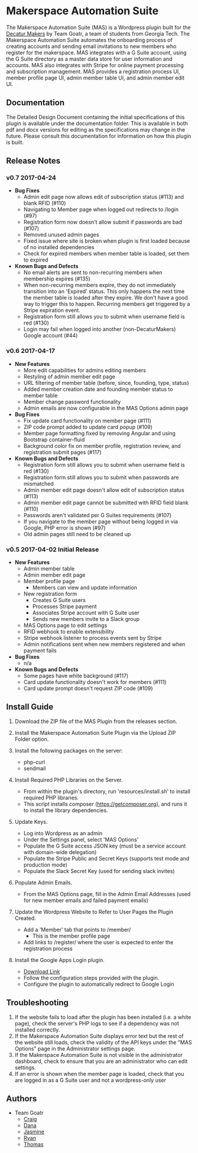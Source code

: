 # Makerspace Automation Suite
The Makerspace Automation Suite (MAS) is a Wordpress plugin built for the [Decatur Makers](https://www.decaturmakers.org/) by Team Goatr, a team of students from Georgia Tech. The Makerspace Automation Suite automates the onboarding process of creating accounts and sending email invitations to new members who register for the makerspace. MAS integrates with a G Suite account, using the G Suite directory as a master data store for user information and accounts. MAS also integrates with Stripe for online payment processing and subscription management. MAS provides a registration process UI, member profile page UI, admin member table UI, and admin member edit UI.

## Documentation
The Detailed Design Document containing the initial specifications of this plugin is available under the documentation folder. This is available in both pdf and docx versions for editing as the specifications may change in the future. Please consult this documentation for information on how this plugin is built.

## Release Notes

### v0.7 2017-04-24
* **Bug Fixes**
    * Admin edit page now allows edit of subscription status (#113) and blank RFID (#110)
    * Navigating to Member page when logged out redirects to /login (#97)
    * Registration form now doesn't allow submit if passwords are bad (#107)
    * Removed unused admin pages
    * Fixed issue where site is broken when plugin is first loaded because of no installed dependencies
    * Check for expired members when member table is loaded, set them to expired
* **Known Bugs and Defects**
    * No email alerts are sent to non-recurring members when membership expires (#135)
    * When non-recurring members expire, they do not immediately transition into an 'Expired' status. This only happens the next time the member table is loaded after they expire. We don't have a good way to trigger this to happen. Recurring members get triggered by a Stripe expiration event.
    * Registration form still allows you to submit when username field is red (#130)
    * Login may fail when logged into another (non-DecaturMakers) Google account (#44)

### v0.6 2017-04-17
* **New Features**
    * More edit capabilities for admins editing members
    * Restyling of admin member edit page
    * URL filtering of member table (before, since, founding, type, status)
    * Added member creation date and founding member status to member table
    * Member change password functionality
    * Admin emails are now configurable in the MAS Options admin page
* **Bug Fixes**
    * Fix update card functionality on member page (#111)
    * ZIP code prompt added to update card popup (#109)
    * Member page formatting fixed by removing Angular and using Bootstrap container-fluid
    * Background color fix on member profile, registration review, and registration submit pages (#117)
* **Known Bugs and Defects**
    * Registration form still allows you to submit when username field is red (#130)
    * Registration form still allows you to submit when passwords are mismatched
    * Admin member edit page doesn't allow edit of subscription status (#113)
    * Admin member edit page cannot be submitted with RFID field blank (#110)
    * Passwords aren't validated per G Suites requirements (#107)
    * If you navigate to the member page without being logged in via Google, PHP error is shown (#97)
    * Old admin pages still need to be cleaned up

### v0.5 2017-04-02 Initial Release
* **New Features**
    * Admin member table
    * Admin member edit page
    * Member profile page
        * Members can view and update information
    * New registration form
        * Creates G Suite users
        * Processes Stripe payment
        * Associates Stripe account with G Suite user
        * Sends new members invite to a Slack group
    * MAS Options page to edit settings
    * RFID webhook to enable extensibility
    * Stripe webhook listener to process events sent by Stripe
    * Admin notifications sent when new members registered and when payment fails
* **Bug Fixes**
    * n/a
* **Known Bugs and Defects**
    * Some pages have white background (#117)
    * Card update functionality doesn't work for members (#111)
    * Card update prompt doesn't request ZIP code (#109)

## Install Guide
1. Download the ZIP file of the MAS Plugin from the releases section.
1. Install the Makerspace Automation Suite Plugin via the Upload ZIP Folder option.
1. Install the following packages on the server:
    * php-curl
    * sendmail
1. Install Required PHP Libraries on the Server.
    * From within the plugin's directory, run 'resources/install.sh' to install required PHP libraries.
    * This script installs composer (https://getcomposer.org), and runs it to install the library dependencies.
1. Update Keys.

    * Log into Wordpress as an admin
    * Under the Settings panel, select 'MAS Options'
    * Populate the G Suite access JSON key (must be a service account with domain-wide delegation)
    * Populate the Stripe Public and Secret Keys (supports test mode and production mode)
    * Populate the Slack Secret Key (used for sending slack invites)

1. Populate Admin Emails.
    * From the MAS Options page, fill in the Admin Email Addresses (used for new member emails and failed payment emails)
1. Update the Wordpress Website to Refer to User Pages the Plugin Created.
    * Add a 'Member' tab that points to /member/
        * This is the member profile page
    * Add links to /register/ where the user is expected to enter the registration process
1. Install the Google Apps Login plugin.
    * [Download Link](https://wordpress.org/plugins/google-apps-login/)
    * Follow the configuration steps provided with the plugin.
    * Configure the plugin to automatically redirect to Google Login

## Troubleshooting
1. If the website fails to load after the plugin has been installed (i.e. a white page), check the server's PHP logs to see if a dependency was not installed correctly.
1. If the Makerspace Automation Suite displays error text but the rest of the website still loads, check the validity of the API keys under the "MAS Options" page in the Administrator settings page.
1. If the Makerspace Automation Suite is not visible in the administrator dashboard, check to ensure that you are an administrator who can edit settings.
1. If an error is shown when the member page is loaded, check that you are logged in as a G Suite user and not a wordpress-only user


## Authors
* Team Goatr
    * [Craig](https://github.com/cmowenby)
    * [Dana](https://github.com/danaalyse)
    * [Jasmine](https://github.com/jmbrown864)
    * [Ryan](https://github.com/ryanstrat)
    * [Thomas](https://github.com/thomascoe)
